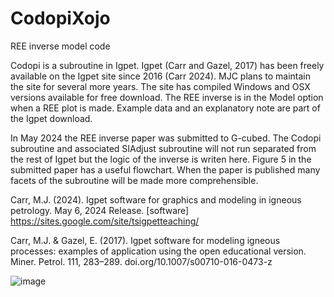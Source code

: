 # CodopiXojo
REE inverse model code

Codopi is a subroutine in Igpet.
Igpet (Carr and Gazel, 2017) has been freely available on the Igpet site since 2016 (Carr 2024). MJC plans to maintain the site for several more years. The site has compiled Windows and OSX versions available for free download. The REE inverse is in the Model option when a REE plot is made. Example data and an explanatory note are part of the Igpet download.

In May 2024 the REE inverse paper was submitted to G-cubed. The Codopi subroutine and associated SIAdjust subroutine will not run separated from the rest of Igpet but the logic of the inverse is writen here. Figure 5 in the submitted paper has a useful flowchart. When the paper is published many facets of the subroutine will be made more comprehensible.

Carr, M.J. (2024). Igpet software for graphics and modeling in igneous petrology. May 6, 2024 Release. [software] https://sites.google.com/site/tsigpetteaching/

Carr, M.J. & Gazel, E. (2017). Igpet software for modeling igneous processes: examples of application using the open educational version.  Miner. Petrol. 111, 283–289.  doi.org/10.1007/s00710-016-0473-z

![image](https://github.com/carrvolcano/CodopiXojo/assets/169611770/ab4c3090-2e34-4712-9cfc-e619eef8497b)
